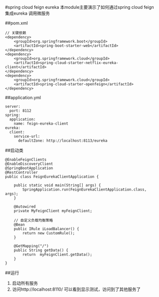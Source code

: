 
#spring cloud feign eureka
本module主要演示了如何通过spring cloud feign 集成eureka  调用微服务


##pom.xml

``` 
// 关键依赖
<dependency>
    <groupId>org.springframework.boot</groupId>
    <artifactId>spring-boot-starter-web</artifactId>
</dependency>
<dependency>
    <groupId>org.springframework.cloud</groupId>
    <artifactId>spring-cloud-starter-netflix-eureka-client</artifactId>
</dependency>
<dependency>
    <groupId>org.springframework.cloud</groupId>
    <artifactId>spring-cloud-starter-openfeign</artifactId>
</dependency>
```

##application.yml
```
server:
  port: 8112
spring:
  application:
    name: feign-eureka-client
eureka:
  client:
    service-url:
      defaultZone: http://localhost:8113/eureka
```
##启动类


```
@EnableFeignClients
@EnableDiscoveryClient
@SpringBootApplication
@RestController
public class FeignEurekaClientApplication {

    public static void main(String[] args) {
        SpringApplication.run(FeignEurekaClientApplication.class, args);
    }

    @Autowired
    private MyFeignClient myFeignClient;

    // 自定义负载均衡策略
    @Bean
    public IRule iLoadBalancer() {
        return new CustomRule();
    }

    @GetMapping("/")
    public String getData() {
        return  myFeignClient.getData();
    }
}

```


##运行
1.  启动所有服务
2.  访问http://localhost:8110/ 可以看到显示测试，访问到了其他服务了

